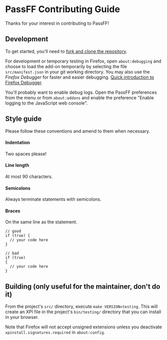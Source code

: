 # PassFF Contributing Guide

Thanks for your interest in contributing to PassFF!

## Development
To get started, you'll need to [fork and clone the repository](https://help.github.com/articles/fork-a-repo/).

For development or temporary testing in Firefox, open `about:debugging` and choose to load the add-on temporarily by selecting the file `src/manifest.json` in your git working directory.
You may also use the *Firefox Debugger* for faster and easier debugging. [Quick introduction to Firefox Debugger](https://mozilladevelopers.github.io/playground/debugger/).

You'll probably want to enable debug logs. Open the PassFF preferences from the menu or from `about:addons` and enable the preference "Enable logging to the JavaScript web console".

## Style guide
Please follow these conventions and amend to them when necessary.

#### Indentation
Two spaces please!

#### Line length
At most 90 characters.

#### Semicolons
Always terminate statements with semicolons.

#### Braces

On the same line as the statement.

```
// good
if (true) {
  // your code here
}

// bad
if (true)
{
  // your code here
}
```

## Building (only useful for the maintainer, don't do it)
From the project's `src/` directory, execute `make VERSION=testing`. This will create an XPI file in the project's `bin/testing/` directory that you can install in your browser.

Note that Firefox will not accept unsigned extensions unless you deactivate `xpinstall.signatures.required` in `about:config`.
